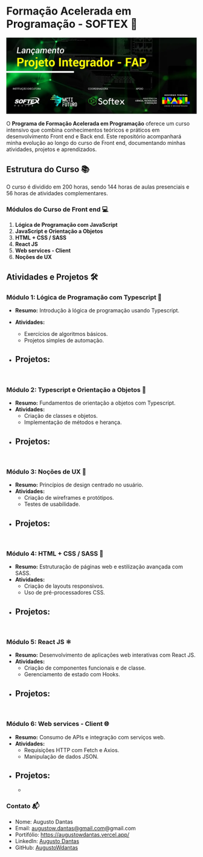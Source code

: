 # Formação Acelerada em Programação - SOFTEX 🚀

![Formação Acelerada em Programação](/src/assets/banner_fap.webp)

O **Programa de Formação Acelerada em Programação** oferece um curso intensivo que combina conhecimentos teóricos e práticos em desenvolvimento Front end e Back end. Este repositório acompanhará minha evolução ao longo do curso de Front end, documentando minhas atividades, projetos e aprendizados.

## Estrutura do Curso 📚

O curso é dividido em 200 horas, sendo 144 horas de aulas presenciais e 56 horas de atividades complementares.

### Módulos do Curso de Front end 💻

1. **Lógica de Programação com JavaScript**
2. **JavaScript e Orientação a Objetos**
3. **HTML + CSS / SASS**
4. **React JS**
5. **Web services - Client**
6. **Noções de UX**

## Atividades e Projetos 🛠️

### Módulo 1: Lógica de Programação com Typescript 🔢

- **Resumo:** Introdução à lógica de programação usando Typescript.

- **Atividades:**
  - Exercícios de algoritmos básicos.
  - Projetos simples de automação.
- ## **Projetos:**

<br>

### Módulo 2: Typescript e Orientação a Objetos 🧩

- **Resumo:** Fundamentos de orientação a objetos com Typescript.
- **Atividades:**
  - Criação de classes e objetos.
  - Implementação de métodos e herança.
- ## **Projetos:**

<br>

### Módulo 3: Noções de UX 🧠

- **Resumo:** Princípios de design centrado no usuário.
- **Atividades:**
  - Criação de wireframes e protótipos.
  - Testes de usabilidade.
- ## **Projetos:**

<br>

### Módulo 4: HTML + CSS / SASS 🎨

- **Resumo:** Estruturação de páginas web e estilização avançada com SASS.
- **Atividades:**
  - Criação de layouts responsivos.
  - Uso de pré-processadores CSS.
- ## **Projetos:**

<br>

### Módulo 5: React JS ⚛️

- **Resumo:** Desenvolvimento de aplicações web interativas com React JS.
- **Atividades:**
  - Criação de componentes funcionais e de classe.
  - Gerenciamento de estado com Hooks.
- ## **Projetos:**

<br>

### Módulo 6: Web services - Client 🌐

- **Resumo:** Consumo de APIs e integração com serviços web.
- **Atividades:**
  - Requisições HTTP com Fetch e Axios.
  - Manipulação de dados JSON.
- ## **Projetos:**
  -

### Contato 📬

- Nome: Augusto Dantas
- Email: augustow.dantas@gmail.com@gmail.com
- Portifólio: https://augustowdantas.vercel.app/
- LinkedIn: [Augusto Dantas](https://www.linkedin.com/in/augusto-dantas/)
- GitHub: [AugustoWdantas](https://github.com/devAugustoW)
